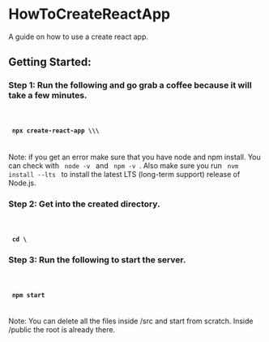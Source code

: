 # HowToCreateReactApp
A guide on how to use a create react app.

## Getting Started:


<h3> Step 1: Run the following and go grab a coffee because it will take a few minutes. </h3> <br> 
<h4><code> npx create-react-app \\\<my-app-name\\> </code> </h4>

<br>

<footer> Note: if you get an error make sure that you have node and npm install. You can check with <code> node -v </code> and <code> npm -v </code>. Also make sure you run <code> nvm install --lts </code> to install the latest LTS (long-term support) release of Node.js. </footer>

<h3>Step 2: Get into the created directory.</h3> <br>
<h4><code> cd \<my-app-name\\> </code></h4>

<h3>Step 3: Run the following to start the server.</h3> <br>
<h4><code> npm start </code></h4>

<br>


<footer> Note: You can delete all the files inside <span>/src</span> and start from scratch. Inside <span>/public</span> the root is already there.</footer>


